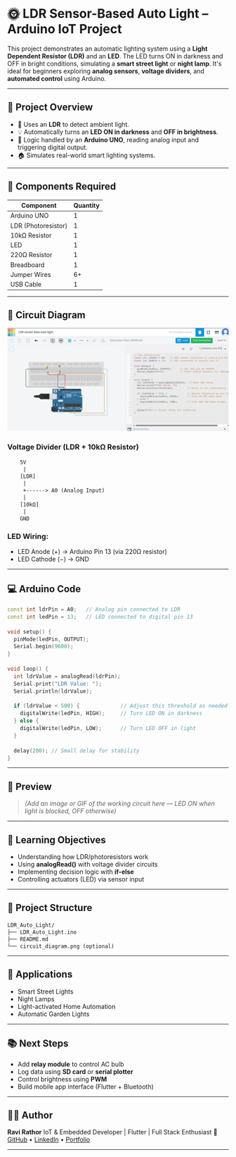 # 🌞 LDR Sensor-Based Auto Light – Arduino IoT Project

This project demonstrates an automatic lighting system using a **Light Dependent Resistor (LDR)** and an **LED**. The LED turns ON in darkness and OFF in bright conditions, simulating a **smart street light** or **night lamp**. It's ideal for beginners exploring **analog sensors**, **voltage dividers**, and **automated control** using Arduino.

---

## 📌 Project Overview

* 📡 Uses an **LDR** to detect ambient light.
* 💡 Automatically turns an **LED ON in darkness** and **OFF in brightness**.
* 🧠 Logic handled by an **Arduino UNO**, reading analog input and triggering digital output.
* 🏠 Simulates real-world smart lighting systems.

---

## 🔧 Components Required

| Component           | Quantity |
| ------------------- | -------- |
| Arduino UNO         | 1        |
| LDR (Photoresistor) | 1        |
| 10kΩ Resistor       | 1        |
| LED                 | 1        |
| 220Ω Resistor       | 1        |
| Breadboard          | 1        |
| Jumper Wires        | 6+       |
| USB Cable           | 1        |

---

## 🔌 Circuit Diagram
![Circuit Diagram](circuitdiagram.png)
### Voltage Divider (LDR + 10kΩ Resistor)

```
    5V
     |
    [LDR]
     |
     +------> A0 (Analog Input)
     |
    [10kΩ]
     |
    GND
```

### LED Wiring:

* LED Anode (+) → Arduino Pin 13 (via 220Ω resistor)
* LED Cathode (−) → GND

---

## 💻 Arduino Code

```cpp
const int ldrPin = A0;   // Analog pin connected to LDR
const int ledPin = 13;   // LED connected to digital pin 13

void setup() {
  pinMode(ledPin, OUTPUT);
  Serial.begin(9600);
}

void loop() {
  int ldrValue = analogRead(ldrPin);
  Serial.print("LDR Value: ");
  Serial.println(ldrValue);

  if (ldrValue < 500) {             // Adjust this threshold as needed
    digitalWrite(ledPin, HIGH);     // Turn LED ON in darkness
  } else {
    digitalWrite(ledPin, LOW);      // Turn LED OFF in light
  }

  delay(200); // Small delay for stability
}
```

---

## 📸 Preview

> *(Add an image or GIF of the working circuit here — LED ON when light is blocked, OFF otherwise)*

---

## 🎯 Learning Objectives

* Understanding how LDR/photoresistors work
* Using **analogRead()** with voltage divider circuits
* Implementing decision logic with **if-else**
* Controlling actuators (LED) via sensor input

---

## 📁 Project Structure

```
LDR_Auto_Light/
├── LDR_Auto_Light.ino
├── README.md
└── circuit_diagram.png (optional)
```

---

## 🚀 Applications

* Smart Street Lights
* Night Lamps
* Light-activated Home Automation
* Automatic Garden Lights

---

## 📚 Next Steps

* Add **relay module** to control AC bulb
* Log data using **SD card** or **serial plotter**
* Control brightness using **PWM**
* Build mobile app interface (Flutter + Bluetooth)

---

## 👨‍💻 Author

**Ravi Rathor**
IoT & Embedded Developer | Flutter | Full Stack Enthusiast
🔗 [GitHub](#) • [LinkedIn](#) • [Portfolio](#)

---

